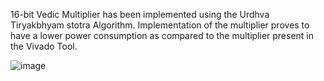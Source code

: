 16-bit Vedic Multiplier has been implemented using the Urdhva Tiryakbhyam stotra Algorithm. Implementation of the multiplier proves to have a lower power consumption as compared to the multiplier present in the Vivado Tool.

![image](https://github.com/user-attachments/assets/37869605-09f0-44f7-9acc-c7b0f9c47bbc)

